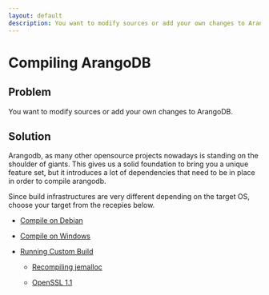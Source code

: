 ```yaml
---
layout: default
description: You want to modify sources or add your own changes to ArangoDB
---
```

Compiling ArangoDB
==================

Problem
-------

You want to modify sources or add your own changes to ArangoDB.

Solution
--------

Arangodb, as many other opensource projects nowadays is standing on the shoulder of giants.
This gives us a solid foundation to bring you a unique feature set, but it introduces a lot of
dependencies that need to be in place in order to compile arangodb.

Since build infrastructures are very different depending on the target OS, choose your target
from the recepies below.

- [Compile on Debian](compiling-debian.html)

- [Compile on Windows](compiling-windows.html)

- [Running Custom Build](compiling-running-custom-build.html)

  - [Recompiling jemalloc](compiling-jemalloc.html)

  - [OpenSSL 1.1](compiling-open-ssl.html)
